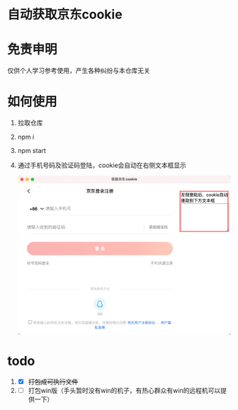 # 自动获取京东cookie

# 免责申明
仅供个人学习参考使用，产生各种纠纷与本仓库无关

# 如何使用
1. 拉取仓库

2. npm i

3. npm start

4. 通过手机号码及验证码登陆，cookie会自动在右侧文本框显示

   ![截图](./static/截图1.png)

# todo
1. - [x] ~~打包成可执行文件~~
2. - [ ] 打包win版（手头暂时没有win的机子，有热心群众有win的远程机可以提供一下）
